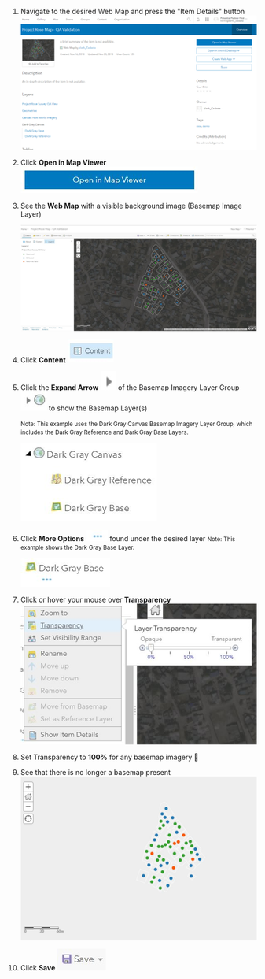 
1. Navigate to the desired Web Map and press the "Item Details" button
![](imgs/image1.png)

1. Click **Open in Map Viewer** 
![](imgs/image7.jpg)

1. See the **Web Map** with a visible background image (Basemap Image Layer)

    ![](imgs/image4.jpg)

1. Click **Content**
![](imgs/image2.jpg) 

1. Click the **Expand Arrow** ![](imgs/image6.jpg) of the Basemap Imagery Layer Group ![](imgs/image12.jpg) to show the Basemap Layer(s)

    <small>Note: This example uses the Dark Gray Canvas Basemap Imagery Layer Group, which includes the Dark Gray Reference and Dark Gray Base Layers.</small>

    ![](imgs/image5.jpg)

1. Click **More Options** ![](imgs/image3.jpg) found under the desired layer
<small>Note: This example shows the Dark Gray Base Layer.</small>

    ![](imgs/image8.jpg)

1. Click or hover your mouse over **Transparency** 
![](imgs/image9.jpg)

1. Set Transparency to **100%** for any basemap imagery

1. See that there is no longer a basemap present
![](imgs/image11.jpg)

1. Click **Save** 
![](imgs/image10.jpg)